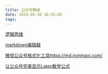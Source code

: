 ```yaml
---
title: 公众号精选
date: 2019-05-30 16:55:05
tags:
---
```



[逻辑思维](https://www.ljsw.io/weixin)

[markdown编辑器](https://www.mdnice.com/)

[微信公众号格式化工具https://md.ironmaxi.com/](https://github.com/hadeshe93/irm-markdowner)

[让公众号完美显示Latex数学公式](http://md.aclickall.com)





